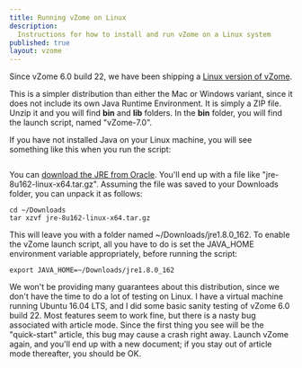```yaml
---
title: Running vZome on Linux
description:
  Instructions for how to install and run vZome on a Linux system
published: true
layout: vzome
---
```


Since vZome 6.0 build 22, we have been shipping a [Linux version of vZome](https://www.vzome.com/download/7.0/latest/linux/vZome-Linux-7.0.zip).

This is a simpler distribution than either the Mac or Windows variant, since it does not include its own Java Runtime Environment.  It is simply a ZIP file.  Unzip it and you will find <strong>bin</strong> and <strong>lib</strong> folders.  In the <strong>bin</strong> folder, you will find the launch script, named "vZome-7.0".

If you have not installed Java on your Linux machine, you will see something like this when you run the script:

<a href="https://www.vzome.com/blog/2018/02/running-vzome-on-linux/linux-no-java/" rel="attachment wp-att-116"><img src="https://www.vzome.com/blog/wp-content/uploads/2018/02/linux-no-java.png" alt="" class="alignnone size-full wp-image-116" /></a>

You can [download the JRE from Oracle](http://www.oracle.com/technetwork/java/javase/downloads/jre8-downloads-2133155.html).
You'll end up with a file like "jre-8u162-linux-x64.tar.gz".  Assuming the file was saved to your Downloads folder, you can unpack it as follows:

```
cd ~/Downloads
tar xzvf jre-8u162-linux-x64.tar.gz
```

This will leave you with a folder named ~/Downloads/jre1.8.0_162.  To enable the vZome launch script, all you have to do is set the JAVA_HOME environment variable appropriately, before running the script:

```
export JAVA_HOME=~/Downloads/jre1.8.0_162
```

We won't be providing many guarantees about this distribution, since we don't have the time to do a lot of testing on Linux.  I have a virtual machine running Ubuntu 16.04 LTS, and I did some basic sanity testing of vZome 6.0 build 22.  Most features seem to work fine, but there is a nasty bug associated with article mode.  Since the first thing you see will be the "quick-start" article, this bug may cause a crash right away.  Launch vZome again, and you'll end up with a new document; if you stay out of article mode thereafter, you should be OK.
